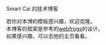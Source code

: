 Smart Cai 的技术博客

若你对本博的模板感兴趣，欢迎克隆。  
本博客的框架是参考的[webfrogs](webfrogs.github.com)的设计。  
如果感兴趣，可以去他的主页看看。